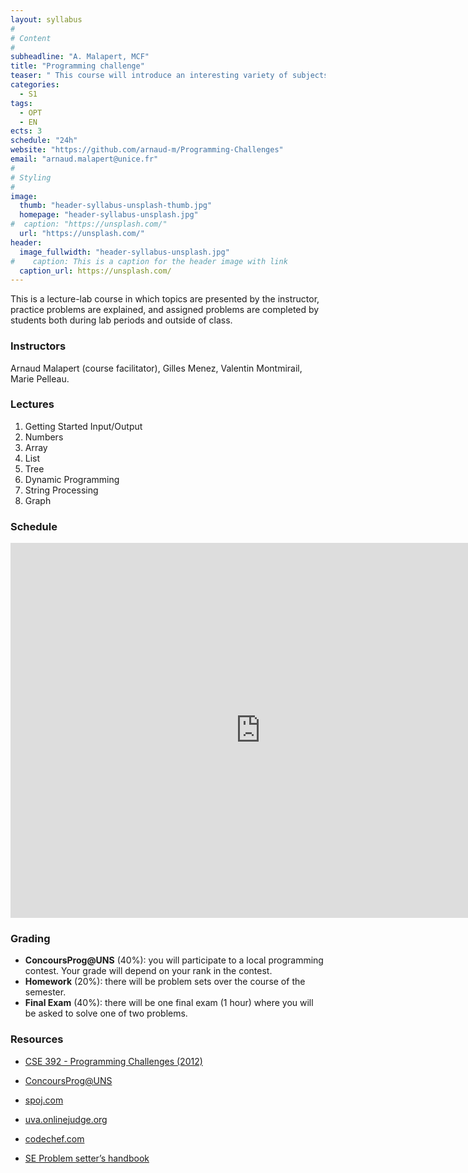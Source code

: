 ```yaml
---
layout: syllabus
#
# Content
#
subheadline: "A. Malapert, MCF"
title: "Programming challenge"
teaser: " This course will introduce an interesting variety of subjects in programming, algorithms, and discrete mathematics though puzzles and problems which have appeared in the International ACM Programming Contest and similar venues."
categories:
  - S1
tags:
  - OPT
  - EN
ects: 3
schedule: "24h"
website: "https://github.com/arnaud-m/Programming-Challenges"
email: "arnaud.malapert@unice.fr"
#
# Styling
#
image:
  thumb: "header-syllabus-unsplash-thumb.jpg"
  homepage: "header-syllabus-unsplash.jpg"
#  caption: "https://unsplash.com/"
  url: "https://unsplash.com/"
header:
  image_fullwidth: "header-syllabus-unsplash.jpg"
#    caption: This is a caption for the header image with link
  caption_url: https://unsplash.com/  
---
```



  This is a lecture-lab course in which topics are presented by the instructor, practice problems are explained, and assigned problems are completed by students both during lab periods and outside of class. 

### Instructors ###

  Arnaud Malapert (course facilitator), Gilles Menez, Valentin Montmirail, Marie Pelleau.

### Lectures ###

1. Getting Started Input/Output
2. Numbers
3. Array
4. List
5. Tree
6. Dynamic Programming
7. String Processing
8. Graph

### Schedule ###

<iframe src="https://calendar.google.com/calendar/embed?src=be9r3mfa0pnmkf0cfvb8ode4p8%40group.calendar.google.com&ctz=Europe%2FParis" style="border: 0" width="800" height="600" frameborder="0" scrolling="no"></iframe>


### Grading ###

  - **ConcoursProg@UNS** (40%): you will participate to a local programming contest. Your grade will depend on your rank in the contest. 
  - **Homework** (20%): there will be problem sets over the course of the semester. 
  - **Final Exam** (40%): there will be one final exam (1 hour) where you will be asked to solve one of two problems.

### Resources ###

- [CSE 392 - Programming Challenges (2012)](https://www3.cs.stonybrook.edu/~skiena/392/)

- [ConcoursProg@UNS](http://www.i3s.unice.fr/~malapert/org/teaching/R/concours-PC2.html)

- [spoj.com](http://www.spoj.com/)
- [uva.onlinejudge.org](https://uva.onlinejudge.org/)
- [codechef.com](http://codechef.com/)


- [SE Problem setter’s handbook](https://developer.sphere-engine.com/other/handbook)
